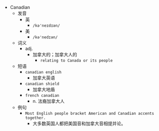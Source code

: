 - Canadian
  - 发音
    - 英
      - `/kə'neɪdɪən/`
    - 美
      - `/kə'nedɪən/`
  - 词义
    - adj.
      - 加拿大的；加拿大人的
        - `relating to Canada or its people`
  - 短语
    - `canadian english`
      - 加拿大英语 
    - `canadian shield`
      - 加拿大地盾 
    - `french canadian`
      - n. 法裔加拿大人 
  - 例句
    - `Most English people bracket American and Canadian accents together.`
      - 大多数英国人都把美国音和加拿大音相提并论。

